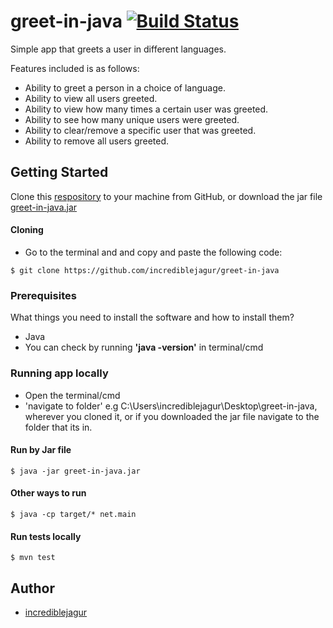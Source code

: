 # greet-in-java  [![Build Status](https://travis-ci.org/incrediblejagur/greet-in-java.svg?branch=master)](https://travis-ci.org/incrediblejagur/greet-in-java)

Simple app that greets a user in different languages.

Features included is as follows:

- Ability to greet a person in a choice of language.
- Ability to view all users greeted.
- Ability to view how many times a certain user was greeted.
- Ability to see how many unique users were greeted.
- Ability to clear/remove a specific user that was greeted.
- Ability to remove all users greeted.

  

## Getting Started
 
Clone this [respository](https://github.com/incrediblejagur/greet-in-java) to your machine from GitHub,
or download the jar file [greet-in-java.jar](https://github.com/incrediblejagur/greet-in-java/raw/master/greet-in-java.jar)
  

#### Cloning

  

- Go to the terminal and and copy and paste the following code:

  

```
$ git clone https://github.com/incrediblejagur/greet-in-java
```

  

### Prerequisites

  

What things you need to install the software and how to install them?

- Java
- You can check by running **'java -version'** in terminal/cmd


  

### Running app locally
- Open the terminal/cmd
- 'navigate to folder' e.g C:\Users\incrediblejagur\Desktop\greet-in-java, wherever you cloned it, or if you downloaded the jar file
  navigate to the folder that its in.
#### Run by Jar file
```
$ java -jar greet-in-java.jar
```
#### Other ways to run
```
$ java -cp target/* net.main
```
#### Run tests locally
```
$ mvn test
```
## Author
- [incrediblejagur](github.com/incrediblejagur)
